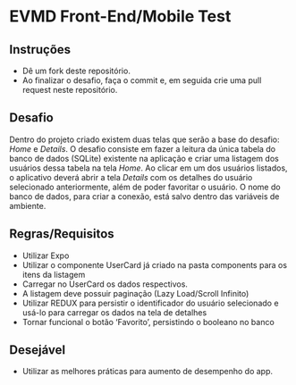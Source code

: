# EVMD Front-End/Mobile Test

## Instruções
- Dê um fork deste repositório.
- Ao finalizar o desafio, faça o commit e, em seguida crie uma pull request neste repositório.

## Desafio
Dentro do projeto criado existem duas telas que serão a base do desafio: *Home* e *Details*.
O desafio consiste em fazer a leitura da única tabela do banco de dados (SQLite) existente na aplicação e criar uma listagem dos usuários dessa tabela na tela *Home*. Ao clicar em um dos usuários listados, o aplicativo deverá abrir a tela *Details* com os detalhes do usuário selecionado anteriormente, além de poder favoritar o usuário.
O nome do banco de dados, para criar a conexão, está salvo dentro das variáveis de ambiente.

## Regras/Requisitos

- Utilizar Expo
- Utilizar o componente UserCard já criado na pasta components para os itens da listagem
- Carregar no UserCard os dados respectivos.
- A listagem deve possuir paginação (Lazy Load/Scroll Infinito)
- Utilizar REDUX para persistir o identificador do usuário selecionado e usá-lo para carregar os dados na tela de detalhes
- Tornar funcional o botão ‘Favorito’, persistindo o booleano no banco 

## Desejável
- Utilizar as melhores práticas para aumento de desempenho do app.
